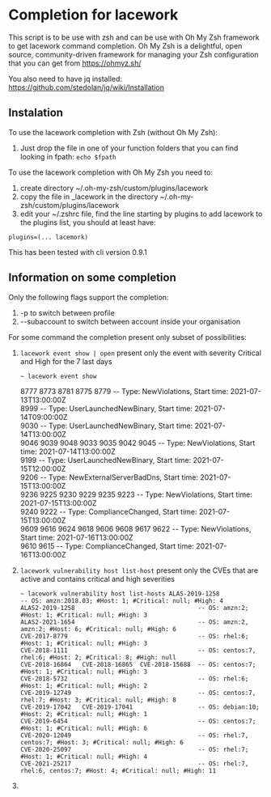 # Completion for lacework
This script is to be use with zsh and can be use with Oh My Zsh framework to get lacework command completion.
Oh My Zsh is a delightful, open source, community-driven framework for managing your Zsh configuration that you can get from https://ohmyz.sh/

 
You also need to have jq installed: https://github.com/stedolan/jq/wiki/Installation

## Instalation
To use the lacework completion with Zsh (without Oh My Zsh):
  1. Just drop the file in one of your function folders that you can find looking in fpath: `echo $fpath`

To use the lacework completion with Oh My Zsh you need to:
  1. create directory ~/.oh-my-zsh/custom/plugins/lacework
  2. copy the file in _lacework in the directory ~/.oh-my-zsh/custom/plugins/lacework
  3. edit your ~/.zshrc file, find the line starting by plugins to add lacework to the plugins list, you should at least have: 

    plugins=(... lacemork)
 
This has been tested with cli version 0.9.1

## Information on some completion
Only the following flags support the completion:
  1. -p to switch between profile
  2. --subaccount to switch between account inside your organisation

For some command the completion present only subset of possibilities:
  1. `lacework event show | open` present only the event with severity Critical and High for the 7 last days

        `~ lacework event show`
     
        8777  8773  8781  8775  8779                    -- Type: NewViolations, Start time: 2021-07-13T13:00:00Z                                            
        8999                                            -- Type: UserLaunchedNewBinary, Start time: 2021-07-14T09:00:00Z                                    
        9030                                            -- Type: UserLaunchedNewBinary, Start time: 2021-07-14T13:00:00Z                                    
        9046  9039  9048  9033  9035  9042  9045        -- Type: NewViolations, Start time: 2021-07-14T13:00:00Z                                            
        9199                                            -- Type: UserLaunchedNewBinary, Start time: 2021-07-15T12:00:00Z                                    
        9206                                            -- Type: NewExternalServerBadDns, Start time: 2021-07-15T13:00:00Z                                  
        9236  9225  9230  9229  9235  9223              -- Type: NewViolations, Start time: 2021-07-15T13:00:00Z                                            
        9240  9222                                      -- Type: ComplianceChanged, Start time: 2021-07-15T13:00:00Z                                        
        9609  9616  9624  9618  9606  9608  9617  9622  -- Type: NewViolations, Start time: 2021-07-16T13:00:00Z                                            
        9610  9615                                      -- Type: ComplianceChanged, Start time: 2021-07-16T13:00:00Z

  2. `lacework vulnerability host list-host` present only the CVEs that are active and contains critical and high severities

      `~ lacework vulnerability host list-hosts
ALAS-2019-1258                                   -- OS: amzn:2018.03; #Host: 1; #Critical: null; #High: 4                                           
ALAS2-2019-1258                                  -- OS: amzn:2; #Host: 1; #Critical: null; #High: 3                                                 
ALAS2-2021-1654                                  -- OS: amzn:2, amzn:2; #Host: 6; #Critical: null; #High: 6                                         
CVE-2017-8779                                    -- OS: rhel:6; #Host: 1; #Critical: null; #High: 3                                                 
CVE-2018-1111                                    -- OS: centos:7, rhel:6; #Host: 2; #Critical: 8; #High: null                                       
CVE-2018-16864   CVE-2018-16865  CVE-2018-15688  -- OS: centos:7; #Host: 1; #Critical: null; #High: 3                                               
CVE-2018-5732                                    -- OS: rhel:6; #Host: 1; #Critical: null; #High: 2                                                 
CVE-2019-12749                                   -- OS: centos:7, rhel:7; #Host: 3; #Critical: null; #High: 8                                       
CVE-2019-17042   CVE-2019-17041                  -- OS: debian:10; #Host: 2; #Critical: null; #High: 1                                              
CVE-2019-6454                                    -- OS: centos:7; #Host: 1; #Critical: null; #High: 6                                               
CVE-2020-12049                                   -- OS: rhel:7, centos:7; #Host: 3; #Critical: null; #High: 6                                       
CVE-2020-25097                                   -- OS: rhel:7; #Host: 1; #Critical: null; #High: 4                                                 
CVE-2021-25217                                   -- OS: rhel:7, rhel:6, centos:7; #Host: 4; #Critical: null; #High: 11`

 3.

